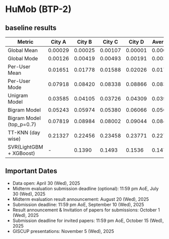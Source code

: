 # HuMob (BTP-2)

## baseline results

| Metric                    | City A   | City B   | City C   | City D   | Average  |
|---------------------------|----------|----------|----------|----------|----------|
| Global Mean               | 0.00029  | 0.00025  | 0.00107  | 0.00001  | 0.00040  |
| Global Mode               | 0.00126  | 0.00419  | 0.00493  | 0.00191  | 0.00308  |
| Per-User Mean             | 0.01651  | 0.01778  | 0.01588  | 0.02026  | 0.01761  |
| Per-User Mode             | 0.07918  | 0.08420  | 0.08338  | 0.08866  | 0.08385  |
| Unigram Model             | 0.03585  | 0.04105  | 0.03726  | 0.04309  | 0.03932  |
| Bigram Model              | 0.05243  | 0.05974  | 0.05380  | 0.06066  | 0.05666  |
| Bigram Model (top_p=0.7)  | 0.07819  | 0.08984  | 0.08002  | 0.09044  | 0.08463  |
| TT-KNN (day wise)         | 0.21327  | 0.22456  | 0.23458  | 0.23771  | 0.22750  |
| SVR(LightGBM + XGBoost)         | -  | 0.1390  | 0.1493  | 0.1536  | 0.1473  |


## Important Dates

- Data open: April 30 (Wed), 2025
- Midterm evaluation submission deadline (optional): 11:59 pm AoE, July 30 (Wed), 2025
- Midterm evaluation result announcement: August 20 (Wed), 2025
- Submission deadline: 11:59 pm AoE, September 10 (Wed), 2025
- Result announcement & Invitation of papers for submissions: October 1 (Wed), 2025
- Submission deadline for invited papers: 11:59 pm AoE, October 15 (Wed), 2025
- GISCUP presentations: November 5 (Wed), 2025
